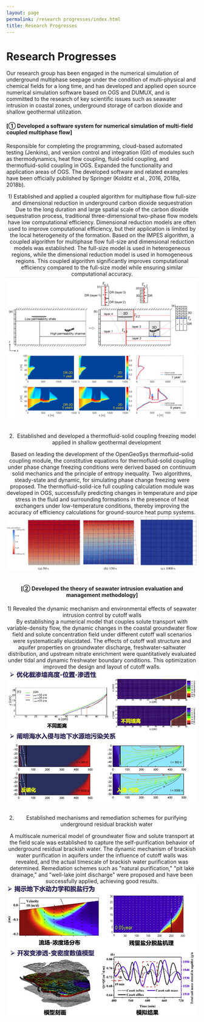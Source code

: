 ```yaml
---
layout: page
permalink: /research progresses/index.html
title: Research Progresses
---
```


# Research Progresses

Our research group has been engaged in the numerical simulation of underground multiphase seepage under the condition of multi-physical and chemical fields for a long time, and has developed and applied open source numerical simulation software based on OGS and DUMUX, and is committed to the research of key scientific issues such as seawater intrusion in coastal zones, underground storage of carbon dioxide and shallow geothermal utilization.<br>

#### [① Developed a software system for numerical simulation of multi-field coupled multiphase flow]

Responsible for completing the programming, cloud-based automated testing (Jenkins), and version control and integration (Git) of modules such as thermodynamics, heat flow coupling, fluid-solid coupling, and thermofluid-solid coupling in OGS. Expanded the functionality and application areas of OGS. The developed software and related examples have been officially published by Springer (Kolditz et al., 2016, 2018a, 2018b).
<center>
1) Established and applied a coupled algorithm for multiphase flow full-size and dimensional reduction in underground carbon dioxide sequestration
<center>
Due to the long duration and large spatial scale of the carbon dioxide sequestration process, traditional three-dimensional two-phase flow models have low computational efficiency. Dimensional reduction models are often used to improve computational efficiency, but their application is limited by the local heterogeneity of the formation. Based on the IMPES algorithm, a coupled algorithm for multiphase flow full-size and dimensional reduction models was established. The full-size model is used in heterogeneous regions, while the dimensional reduction model is used in homogeneous regions. This coupled algorithm significantly improves computational efficiency compared to the full-size model while ensuring similar computational accuracy.
<center>
<img src="/figures/1.png">
</center>
<br>

2) Established and developed a thermofluid-solid coupling freezing model applied in shallow geothermal development
<center>
Based on leading the development of the OpenGeoSys thermofluid-solid coupling module, the constitutive equations for thermofluid-solid coupling under phase change freezing conditions were derived based on continuum solid mechanics and the principle of entropy inequality. Two algorithms, steady-state and dynamic, for simulating phase change freezing were proposed. The thermofluid-solid-ice full coupling calculation module was developed in OGS, successfully predicting changes in temperature and pipe stress in the fluid and surrounding formations in the presence of heat exchangers under low-temperature conditions, thereby improving the accuracy of efficiency calculations for ground-source heat pump systems.
<center>
<img src="/figures/2.png">
</center>
<br>

#### [② Developed the theory of seawater intrusion evaluation and management methodology]
<center>
1) Revealed the dynamic mechanism and environmental effects of seawater intrusion control by cutoff walls
<center>
By establishing a numerical model that couples solute transport with variable-density flow, the dynamic changes in the coastal groundwater flow field and solute concentration field under different cutoff wall scenarios were systematically elucidated. The effects of cutoff wall structure and aquifer properties on groundwater discharge, freshwater-saltwater distribution, and upstream nitrate enrichment were quantitatively evaluated under tidal and dynamic freshwater boundary conditions. This optimization improved the design and layout of cutoff walls.
<center>
<img src="/figures/3.png">
</center>
<br>

2) Established mechanisms and remediation schemes for purifying underground residual brackish water
<center>
A multiscale numerical model of groundwater flow and solute transport at the field scale was established to capture the self-purification behavior of underground residual brackish water. The dynamic mechanism of brackish water purification in aquifers under the influence of cutoff walls was revealed, and the actual timescale of brackish water purification was determined. Remediation schemes such as "natural purification," "pit lake drainage," and "well-lake joint discharge" were proposed and have been successfully applied, achieving good results.
<center>
<img src="/figures/4.png">
</center>
<br>

